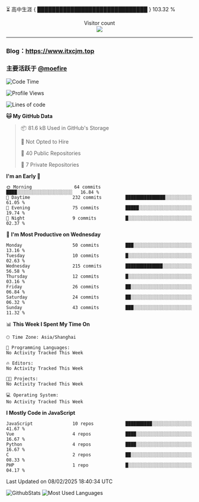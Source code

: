 ⏳ 高中生涯 { ██████████████████████████████ } 103.32 %
<p align="center"> 
  Visitor count<br>
  <img src="https://profile-counter.glitch.me/itxcjm/count.svg" />
</p>

---
### Blog：https://www.itxcjm.top
### 主要活跃于 [@moefire](https://github.com/moefire)
<!--START_SECTION:waka-->
![Code Time](http://img.shields.io/badge/Code%20Time-19%20hrs%2052%20mins-blue)

![Profile Views](http://img.shields.io/badge/Profile%20Views-0-blue)

![Lines of code](https://img.shields.io/badge/From%20Hello%20World%20I%27ve%20Written-766.7%20thousand%20lines%20of%20code-blue)

**🐱 My GitHub Data** 

> 📦 81.6 kB Used in GitHub's Storage 
 > 
> 🚫 Not Opted to Hire
 > 
> 📜 40 Public Repositories 
 > 
> 🔑 7 Private Repositories 
 > 
**I'm an Early 🐤** 

```text
🌞 Morning                64 commits          ████░░░░░░░░░░░░░░░░░░░░░   16.84 % 
🌆 Daytime                232 commits         ███████████████░░░░░░░░░░   61.05 % 
🌃 Evening                75 commits          █████░░░░░░░░░░░░░░░░░░░░   19.74 % 
🌙 Night                  9 commits           █░░░░░░░░░░░░░░░░░░░░░░░░   02.37 % 
```
📅 **I'm Most Productive on Wednesday** 

```text
Monday                   50 commits          ███░░░░░░░░░░░░░░░░░░░░░░   13.16 % 
Tuesday                  10 commits          █░░░░░░░░░░░░░░░░░░░░░░░░   02.63 % 
Wednesday                215 commits         ██████████████░░░░░░░░░░░   56.58 % 
Thursday                 12 commits          █░░░░░░░░░░░░░░░░░░░░░░░░   03.16 % 
Friday                   26 commits          ██░░░░░░░░░░░░░░░░░░░░░░░   06.84 % 
Saturday                 24 commits          ██░░░░░░░░░░░░░░░░░░░░░░░   06.32 % 
Sunday                   43 commits          ███░░░░░░░░░░░░░░░░░░░░░░   11.32 % 
```


📊 **This Week I Spent My Time On** 

```text
🕑︎ Time Zone: Asia/Shanghai

💬 Programming Languages: 
No Activity Tracked This Week

🔥 Editors: 
No Activity Tracked This Week

🐱‍💻 Projects: 
No Activity Tracked This Week

💻 Operating System: 
No Activity Tracked This Week
```

**I Mostly Code in JavaScript** 

```text
JavaScript               10 repos            ██████████░░░░░░░░░░░░░░░   41.67 % 
Vue                      4 repos             ████░░░░░░░░░░░░░░░░░░░░░   16.67 % 
Python                   4 repos             ████░░░░░░░░░░░░░░░░░░░░░   16.67 % 
C                        2 repos             ██░░░░░░░░░░░░░░░░░░░░░░░   08.33 % 
PHP                      1 repo              █░░░░░░░░░░░░░░░░░░░░░░░░   04.17 % 
```




 Last Updated on 08/02/2025 18:40:34 UTC
<!--END_SECTION:waka-->
![GithubStats](https://github-readme-stats-blue-three.vercel.app/api?username=itxcjm&show_icons=true&theme=light&layout=compact&locale=cn&include_all_commits=true&count_private=true&role=OWNER,ORGANIZATION_MEMBER,COLLABORATOR)
![Most Used Languages](https://github-readme-stats-blue-three.vercel.app/api/top-langs/?username=itxcjm&theme=light&layout=compact&count_private=true&role=OWNER,ORGANIZATION_MEMBER,COLLABORATOR)
